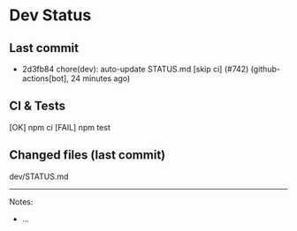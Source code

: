 # Dev Status

## Last commit
- 2d3fb84 chore(dev): auto-update STATUS.md [skip ci] (#742) (github-actions[bot], 24 minutes ago)
## CI & Tests
[OK] npm ci
[FAIL] npm test

## Changed files (last commit)
dev/STATUS.md

---
Notes:
- ...
